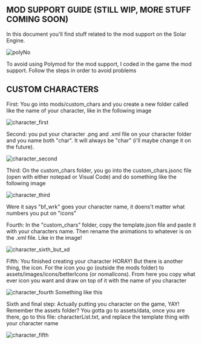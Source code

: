 ## MOD SUPPORT GUIDE (STILL WIP, MORE STUFF COMING SOON)

In this document you'll find stuff related to the mod support on the Solar Engine.

![polyNo](https://raw.githubusercontent.com/Juanen100/Solar-Engine/master/art/polyNo.png)

To avoid using Polymod for the mod support, I coded in the game the mod support. Follow the steps in order to avoid problems

## CUSTOM CHARACTERS

First: You go into mods/custom_chars and you create a new folder called like the name of your character, like in the following image

![character_first](https://raw.githubusercontent.com/Juanen100/Solar-Engine/master/art/character_first.png)

Second: you put your character .png and .xml file on your character folder and you name both "char". It will always be "char" (i'll maybe change it on the future).

![character_second](https://raw.githubusercontent.com/Juanen100/Solar-Engine/master/art/character_second.png)

Third: On the custom_chars folder, you go into the custom_chars.jsonc file (open with either notepad or Visual Code) and do something like the following image

![character_third](https://raw.githubusercontent.com/Juanen100/Solar-Engine/master/art/character_third.png) 

Were it says "bf_wrk" goes your character name, it doens't matter what numbers you put on "icons"

Fourth: In the "custom_chars" folder, copy the template.json file and paste it with your characters name. Then rename the animations to whatever is on the .xml file. Like in the image!

![character_sixth_but_xd](https://raw.githubusercontent.com/Juanen100/Solar-Engine/master/art/character_sixth_but_xd.png)

Fifth: You finished creating your character HORAY! But there is another thing, the icon. For the icon you go (outside the mods folder) to assets/images/icons/betterIcons (or nomalIcons). From here you copy what ever icon you want and draw on top of it with the name of you character

![character_fourth](https://raw.githubusercontent.com/Juanen100/Solar-Engine/master/art/character_fourth.png) Something like this

Sixth and final step: Actually putting you character on the game, YAY! Remember the assets folder? You gotta go to assets/data, once you are there, go to this file: characterList.txt, and replace the template thing with your character name

![character_fifth](https://raw.githubusercontent.com/Juanen100/Solar-Engine/master/art/character_fifth.png)
